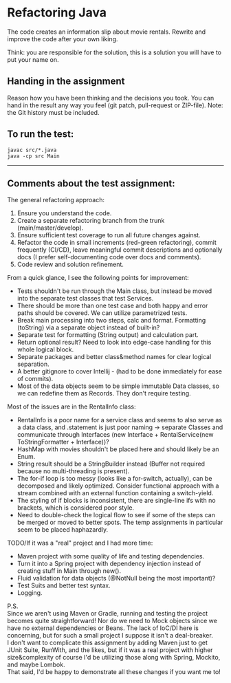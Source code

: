 # Refactoring Java

The code creates an information slip about movie rentals.
Rewrite and improve the code after your own liking.

Think: you are responsible for the solution, this is a solution you will have to put your name on.


## Handing in the assignment

Reason how you have been thinking and the decisions you took. 
You can hand in the result any way you feel (git patch, pull-request or ZIP-file).
Note: the Git history must be included.


## To run the test:

```
javac src/*.java
java -cp src Main
```

---
## Comments about the test assignment:

The general refactoring approach:
1. Ensure you understand the code.
2. Create a separate refactoring branch from the trunk (main/master/develop).
3. Ensure sufficient test coverage to run all future changes against.
4. Refactor the code in small increments (red-green refactoring), commit frequently (CI/CD),
   leave meaningful commit descriptions and optionally docs (I prefer self-documenting code over docs and comments).
5. Code review and solution refinement.


From a quick glance, I see the following points for improvement:
- Tests shouldn't be run through the Main class, but instead be moved into the separate test classes that test Services.
- There should be more than one test case and both happy and error paths should be covered. We can utilize parametrized tests.
- Break main processing into two steps, calc and format. Formatting (toString) via a separate object instead of built-in?
- Separate test for formatting (String output) and calculation part.
- Return optional result? Need to look into edge-case handling for this whole logical block.
- Separate packages and better class&method names for clear logical separation.
- A better gitignore to cover Intellij - (had to be done immediately for ease of commits).
- Most of the data objects seem to be simple immutable Data classes, so we can redefine them as Records. They don't require testing.

Most of the issues are in the RentalInfo class:
- RentalInfo is a poor name for a service class and seems to also serve as a data class, and .statement is just poor naming -> separate Classes and communicate through Interfaces (new Interface + RentalService(new ToStringFormatter + Interface))?
- HashMap with movies shouldn't be placed here and should likely be an Enum.
- String result should be a StringBuilder instead (Buffer not required because no multi-threading is present).
- The for-if loop is too messy (looks like a for-switch, actually), can be decomposed and likely optimized. Consider functional approach with a stream combined with an external function containing a switch-yield.
- The styling of if blocks is inconsistent, there are single-line ifs with no brackets, which is considered poor style.
- Need to double-check the logical flow to see if some of the steps can be merged or moved to better spots. The temp assignments in particular seem to be placed haphazardly.


TODO/If it was a "real" project and I had more time:
- Maven project with some quality of life and testing dependencies.
- Turn it into a Spring project with dependency injection instead of creating stuff in Main through new().
- Fluid validation for data objects (@NotNull being the most important)?
- Test Suits and better test syntax.
- Logging.


P.S.  
Since we aren't using Maven or Gradle, running and testing the project becomes quite straightforward! Nor do we need to Mock objects since we have no external dependencies or Beans. The lack of IoC/DI here is concerning, but for such a small project I suppose it isn't a deal-breaker.  
I don't want to complicate this assignment by adding Maven just to get JUnit Suite, RunWith, and the likes, but if it was a real project with higher size&complexity of course I'd be utilizing those along with Spring, Mockito, and maybe Lombok.  
That said, I'd be happy to demonstrate all these changes if you want me to!
